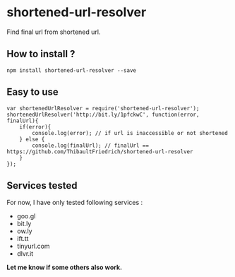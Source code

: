 # shortened-url-resolver

Find final url from shortened url. 

## How to install ?

    npm install shortened-url-resolver --save

## Easy to use

    var shortenedUrlResolver = require('shortened-url-resolver');
    shortenedUrlResolver('http://bit.ly/1pfckwC', function(error, finalUrl){
        if(error){
            console.log(error); // if url is inaccessible or not shortened
        } else {
            console.log(finalUrl); // finalUrl == https://github.com/ThibaultFriedrich/shortened-url-resolver 
        }
    });

## Services tested 

For now, I have only tested following services : 

* goo.gl
* bit.ly
* ow.ly
* ift.tt
* tinyurl.com
* dlvr.it

**Let me know if some others also work.**

